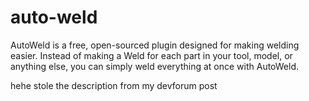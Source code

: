 # auto-weld
AutoWeld is a free, open-sourced plugin designed for making welding easier. Instead of making a Weld for each part in your tool, model, or anything else, you can simply weld everything at once with AutoWeld.

hehe stole the description from my devforum post
